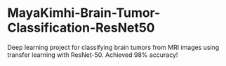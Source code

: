 # MayaKimhi-Brain-Tumor-Classification-ResNet50
Deep learning project for classifying brain tumors from MRI images using transfer learning with ResNet-50. Achieved 98% accuracy! 
